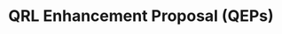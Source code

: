 ---
docstatus: DRAFT
id: qep
title: QRL Enhancement Proposal (QEPs)
hide_title: false
hide_table_of_contents: false
sidebar_label: QRL Enhancement Proposal
sidebar_position: 1
pagination_label: QRL Enhancement Proposal
custom_edit_url: https://github.com/theqrl/documentation/edit/master/docs/basics/xmss.md
description: QRL Enhancement Proposal
keywords:
  - cryptography
  - xmss
image: /assets/img/icons/yellow.png
slug: /developers/qep
---